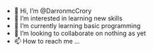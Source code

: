 - 👋 Hi, I’m @DarronmcCrory
- 👀 I’m interested in learning new skills
- 🌱 I’m currently learning basic programming
- 💞️ I’m looking to collaborate on nothing as yet
- 📫 How to reach me ...

<!---
Darronmc/Darronmc is a ✨ special ✨ repository because its `README.md` (this file) appears on your GitHub profile.
You can click the Preview link to take a look at your changes.
--->

